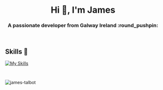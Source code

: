 <h1 align="center">Hi 👋, I'm James</h1>
<h3 align="center">A passionate developer from Galway Ireland :round_pushpin: </h3>

<br>

## Skills :seedling:
[![My Skills](https://skillicons.dev/icons?i=html,css,cs,dotnet,bootstrap,postgres)](https://skillicons.dev)

<br>

<p><img align="center" src="https://github-readme-stats.vercel.app/api/top-langs?username=james-talbot&show_icons=true&locale=en&layout=compact" alt="james-talbot" /></p>
